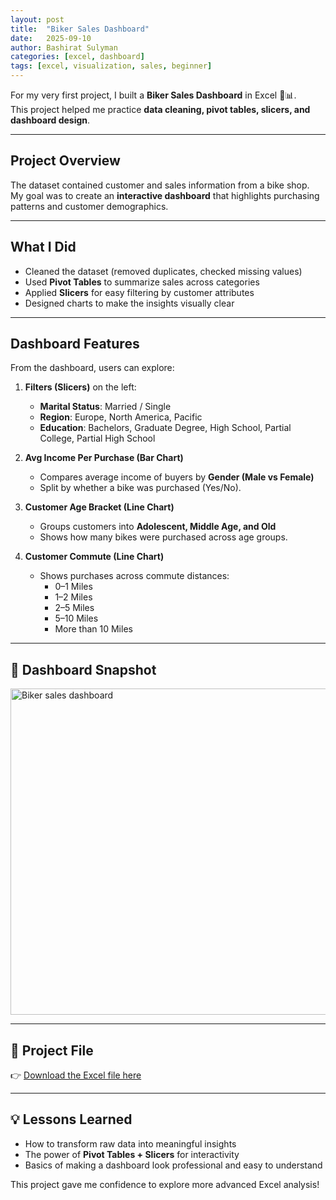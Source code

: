 ```yaml
---
layout: post
title:  "Biker Sales Dashboard"
date:   2025-09-10
author: Bashirat Sulyman
categories: [excel, dashboard]
tags: [excel, visualization, sales, beginner]
---
```

For my very first project, I built a **Biker Sales Dashboard** in Excel 🚴📊.  
This project helped me practice **data cleaning, pivot tables, slicers, and dashboard design**.

---

## Project Overview
The dataset contained customer and sales information from a bike shop.  
My goal was to create an **interactive dashboard** that highlights purchasing patterns and customer demographics.

---

## What I Did
- Cleaned the dataset (removed duplicates, checked missing values)  
- Used **Pivot Tables** to summarize sales across categories  
- Applied **Slicers** for easy filtering by customer attributes  
- Designed charts to make the insights visually clear

---

## Dashboard Features
From the dashboard, users can explore:
1. **Filters (Slicers)** on the left:
   - **Marital Status**: Married / Single  
   - **Region**: Europe, North America, Pacific  
   - **Education**: Bachelors, Graduate Degree, High School, Partial College, Partial High School  

2. **Avg Income Per Purchase (Bar Chart)**  
   - Compares average income of buyers by **Gender (Male vs Female)**  
   - Split by whether a bike was purchased (Yes/No).  

3. **Customer Age Bracket (Line Chart)**  
   - Groups customers into **Adolescent, Middle Age, and Old**  
   - Shows how many bikes were purchased across age groups.  

4. **Customer Commute (Line Chart)**  
   - Shows purchases across commute distances:  
     - 0–1 Miles  
     - 1–2 Miles  
     - 2–5 Miles  
     - 5–10 Miles  
     - More than 10 Miles   

---

## 📸 Dashboard Snapshot
<img width="812" height="522" alt="Biker sales dashboard" src="https://github.com/user-attachments/assets/5dd5d017-0380-41b4-809a-d32264415214" />

---

## 📂 Project File
👉 [Download the Excel file here](/assets/files/Biker%20Sales%20Dashboard.xlsx)

---

## 💡 Lessons Learned
- How to transform raw data into meaningful insights  
- The power of **Pivot Tables + Slicers** for interactivity  
- Basics of making a dashboard look professional and easy to understand  

This project gave me confidence to explore more advanced Excel analysis!
